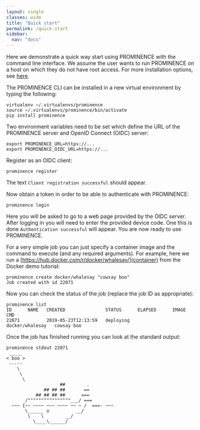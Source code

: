 ```yaml
---
layout: single
classes: wide
title: "Quick start"
permalink: /quick-start
sidebar:
  nav: "docs"
---
```

Here we demonstrate a quick way start using PROMINENCE with the command line interface. We assume the user wants to run PROMINENCE on a host on which they do not have root access. For more installation options, see [here](/docs/installation).


The PROMINENCE CLI can be installed in a new virtual environment by typing the following:
```
virtualenv ~/.virtualenvs/prominence
source ~/.virtualenvs/prominence/bin/activate
pip install prominence
```

Two environment variables need to be set which define the URL of the PROMINENCE server and OpenID Connect (OIDC) server:
```
export PROMINENCE_URL=https://...
export PROMINENCE_OIDC_URL=https://...
```

Register as an OIDC client:
```
prominence register
```
The text `Client registration successful` should appear.

Now obtain a token in order to be able to authenticate with PROMINENCE:
```
prominence login
```
Here you will be asked to go to a web page provided by the OIDC server. After logging in you will need to enter the provided device code. One this is done `Authentication successful` will appear.
You are now ready to use PROMINENCE.

For a very simple job you can just specify a container image and the command to execute (and any required arguments). For example, here we run a [https://hub.docker.com/r/docker/whalesay/](container) from the Docker demo tutorial:
```
prominence create docker/whalesay "cowsay boo"
Job created with id 22071
```

Now you can check the status of the job (replace the job ID as appropriate):
```
prominence list
ID      NAME   CREATED               STATUS      ELAPSED      IMAGE             CMD       
22071          2019-05-23T12:13:59   deploying                docker/whalesay   cowsay boo
```
Once the job has finished running you can look at the standard output:
```
prominence stdout 22071
 _____ 
< boo >
 ----- 
    \
     \
      \     
                    ##        .            
              ## ## ##       ==            
           ## ## ## ##      ===            
       /""""""""""""""""___/ ===        
  ~~~ {~~ ~~~~ ~~~ ~~~~ ~~ ~ /  ===- ~~~   
       \______ o          __/            
        \    \        __/             
          \____\______/   

```
